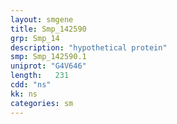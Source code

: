 ```yaml
---
layout: smgene
title: Smp_142590
grp: Smp_14
description: "hypothetical protein"
smp: Smp_142590.1
uniprot: "G4V646"
length:   231
cdd: "ns"
kk: ns
categories: sm
---
```

